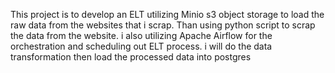 This project is to develop an ELT utilizing Minio s3 object storage to load the raw data from the websites that i scrap. Than using python script to scrap the data from the website. i also utilizing Apache Airflow for the orchestration and scheduling out ELT process. i will do the data transformation then load the processed data into postgres
